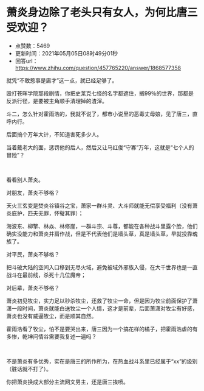 # 萧炎身边除了老头只有女人，为何比唐三受欢迎？
- 点赞数：5469
- 更新时间：2021年05月05日08时49分01秒
- 回答url：https://www.zhihu.com/question/457765220/answer/1868577358
<body>
 <p data-pid="NfSnKKir">就凭“不敢惹事是庸才”这一点，就已经足够了。</p>
 <p data-pid="U6IGYUVI">殴打苍晖学院那段剧情，你把史莱克七怪的名字都遮住，搁99％的世界，那都是反派行径，是要被主角顺手清理掉的渣滓。</p>
 <p data-pid="q0a-7aOR">斗二，怎么针对霍雨浩的，我就不说了，都市小说里的恶毒丈母娘，见了唐三，直呼内行。</p>
 <p data-pid="isccB8m-">后面搞个万年大计，不知道害死多少人。</p>
 <p data-pid="9qDopJrp">当着戴老大的面，惩罚他的后人，然后又让马红俊“守寡”万年，这就是“七个人的冒险”？</p>
 <p class="ztext-empty-paragraph"><br></p>
 <p data-pid="NL0pgVoQ">看看别人萧炎。</p>
 <p data-pid="Br50S5f2">对朋友，萧炎不够格？</p>
 <p data-pid="SkP-ocQy">天火三玄变是焚炎谷镇谷之宝，萧家一群斗灵、大斗师就能无偿享受福利（没有萧炎庇护，匹夫无罪，怀璧其罪）；</p>
 <p data-pid="EhN-9foz">海波东、柳擎、林焱、林修崖，一群斗宗、斗尊，都能在各种战斗里露个脸，他们确实没能力和萧炎并肩作战，但是不代表他们是墙头草，真是墙头草，早就投靠魂族了。</p>
 <p data-pid="UwtTFmbt">对平民，萧炎不够格？</p>
 <p data-pid="dPZDXVGt">把斗破大陆的空间入口移到无尽火域，避免被域外邪族入侵，在大千世界也是一直战斗在最前线，杀死十几位魔帝；</p>
 <p data-pid="WPB0y2wD">对后辈，萧炎不够格？</p>
 <p data-pid="TNa-IHFW">萧炎初见牧尘，实力足以秒杀牧尘，还救了牧尘一命，但是因为牧尘前面保护了萧潇一段时间，萧炎就能白送牧尘一个人情，这才是前辈，后面萧潇对牧尘有好感，萧炎也没有威逼牧尘，而是顺其自然。</p>
 <p data-pid="uqtGCVQE">霍雨浩看了牧尘，怕不是要哭出来，唐三因为一个搞花样的橘子，把霍雨浩虐的有多惨，乾坤问情谷需要我复述一遍吗？</p>
 <p class="ztext-empty-paragraph"><br></p>
 <p data-pid="C3GD2jy2">不是萧炎有多优秀，实在是唐三的所作所为，在热血战斗系里已经属于“xx”的级别（脏话就不打了）。</p>
 <p data-pid="NRUANduJ">你把萧炎换成大部分主流网文男主，还是唐三挨喷。</p>
</body>